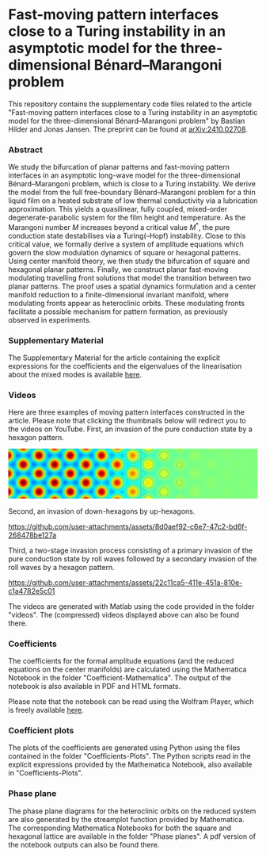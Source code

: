 # Fast-moving pattern interfaces close to a Turing instability in an asymptotic model for the three-dimensional Bénard–Marangoni problem

This repository contains the supplementary code files related to the article "Fast-moving pattern interfaces close to a Turing instability in an asymptotic model for the three-dimensional Bénard–Marangoni problem" by Bastian Hilder and Jonas Jansen. The preprint can be found at [arXiv:2410.02708](https://arxiv.org/abs/2410.02708).

### Abstract

We study the bifurcation of planar patterns and fast-moving pattern interfaces in an asymptotic long-wave model for the three-dimensional Bénard–Marangoni problem, which is close to a Turing instability. We derive the model from the full free-boundary Bénard–Marangoni problem for a thin liquid film on a heated substrate of low thermal conductivity via a lubrication approximation. This yields a quasilinear, fully coupled, mixed-order degenerate-parabolic system for the film height and temperature. As the Marangoni number $M$ increases beyond a critical value $M^*$, the pure conduction state destabilises via a Turing(–Hopf) instability. Close to this critical value, we formally derive a system of amplitude equations which govern the slow modulation dynamics of square or hexagonal patterns. Using center manifold theory, we then study the bifurcation of square and hexagonal planar patterns. Finally, we construct planar fast-moving modulating travelling front solutions that model the transition between two planar patterns. The proof uses a spatial dynamics formulation and a center manifold reduction to a finite-dimensional invariant manifold, where modulating fronts appear as heteroclinic orbits. These modulating fronts facilitate a possible mechanism for pattern formation, as previously observed in experiments.

### Supplementary Material

The Supplementary Material for the article containing the explicit expressions for the coefficients and the eigenvalues of the linearisation about the mixed modes is available [here](https://github.com/Bastian-Hilder/TuringUnstableThinFilmFronts/blob/4aee854da1a4afe367ea77802eb0ad60ea9047d2/supplement.pdf).

### Videos

Here are three examples of moving pattern interfaces constructed in the article. Please note that clicking the thumbnails below will redirect you to the videos on YouTube. First, an invasion of the pure conduction state by a hexagon pattern.

[![Videotitel](https://github.com/Bastian-Hilder/TuringUnstableThinFilmFronts/blob/5409b90a7e84a7db7ed597b94de9a45d9700d70b/pictures/Modfront-H-to-T.jpg)](https://www.youtube.com/watch?v=i0xGN3Wy6gs)

Second, an invasion of down-hexagons by up-hexagons.

https://github.com/user-attachments/assets/8d0aef92-c6e7-47c2-bd6f-268478be127a

Third, a two-stage invasion process consisting of a primary invasion of the pure conduction state by roll waves followed by a secondary invasion of the roll waves by a hexagon pattern.

https://github.com/user-attachments/assets/22c11ca5-411e-451a-810e-c1a4782e5c01

The videos are generated with Matlab using the code provided in the folder "videos". The (compressed) videos displayed above can also be found there.

### Coefficients

The coefficients for the formal amplitude equations (and the reduced equations on the center manifolds) are calculated using the Mathematica Notebook in the folder "Coefficient-Mathematica". The output of the notebook is also available in PDF and HTML formats.

Please note that the notebook can be read using the Wolfram Player, which is freely available [here](https://www.wolfram.com/player/?source=nav).

### Coefficient plots

The plots of the coefficients are generated using Python using the files contained in the folder "Coefficients-Plots". The Python scripts read in the explicit expressions provided by the Mathematica Notebook, also available in "Coefficients-Plots".

### Phase plane

The phase plane diagrams for the heteroclinic orbits on the reduced system are also generated by the streamplot function provided by Mathematica. The corresponding Mathematica Notebooks for both the square and hexagonal lattice are available in the folder "Phase planes". A pdf version of the notebook outputs can also be found there.
